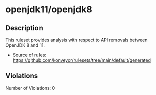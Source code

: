 # openjdk11/openjdk8
## Description
This ruleset provides analysis with respect to API removals between OpenJDK 8 and 11.
* Source of rules: https://github.com/konveyor/rulesets/tree/main/default/generated
## Violations
Number of Violations: 0
